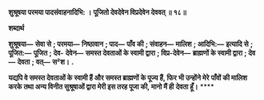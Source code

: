 **शुश्रूषया परमया पादसंवाहनादिभि: ।** **पूजितो देवदेवेन विप्रदेवेन देववत् ॥ १८॥** 

**शब्दार्थ** 

**शुश्रूषया—** **सेवा से** **; परमया—** **निष्ठावान** **; पाद—** **पाँव की** **; संवाहन—** **मालिश** **; आदिभि:—** **इत्यादि से** **; पूजित:—** **पूजित** **; देव-** **देवेन—** **समस्त देवताओं के स्वामी द्वारा** **; विप्र-देवेन—** **ब्राह्मणों के स्वामी द्वारा** **; देव—** **देवता** **; वत्—** **स²श।** **.** 

**यद्यपि वे समस्त देवताओं के स्वामी हैं और समस्त ब्राह्मणों के पूज्य हैं, फिर भी उन्होंने मेरे** **पाँवों की मालिश करके तथा अन्य विनीत सुश्रूषाओं द्वारा मेरी इस तरह पूजा की, मानो मैं ही** **देवता हूँ।** **** 